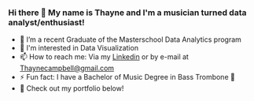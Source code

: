 ### Hi there 👋  My name is Thayne and I'm a musician turned data analyst/enthusiast!

- 🌱 I’m a recent Graduate of the Masterschool Data Analytics program
- 🎨 I'm interested in Data Visualization
- 📫 How to reach me: Via my [Linkedin](https://www.linkedin.com/in/thayne-campbell/) or by e-mail at Thaynecampbell@gmail.com
- ⚡ Fun fact: I have a Bachelor of Music Degree in Bass Trombone 🎵
- 🔽 Check out my portfolio below!
